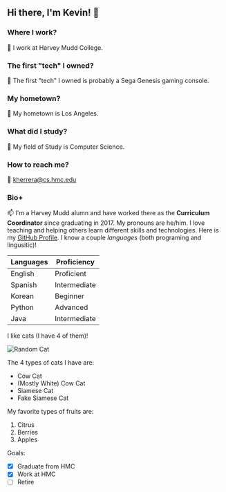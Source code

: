 ## Hi there, I'm Kevin! 👋

<!--
**kherrera1517/kherrera1517** is a ✨ _special_ ✨ repository because its `README.md` (this file) appears on your GitHub profile.
-->

### Where I work?
🔭 I work at Harvey Mudd College.

### The first "tech" I owned?
🌱 The first "tech" I owned is probably a Sega Genesis gaming console.

### My hometown?
👯 My hometown is Los Angeles.

### What did I study?
🤔 My field of Study is Computer Science.

### How to reach me?
💬 kherrera@cs.hmc.edu

### Bio+
📫 I'm a Harvey Mudd alumn and have worked there as the **Curriculum Coordinator** since graduating in 2017. My pronouns are he/him. I love teaching and helping others learn different skills and technologies. Here is my [GitHub Profile](https://github.com/kherrera1517). I know a couple *languages* (both programing and lingusitic)!

| Languages | Proficiency |
| ------------- | ------------- |
| English | Proficient | 
| Spanish | Intermediate |
| Korean | Beginner |
| Python | Advanced |
| Java | Intermediate |

I like cats (I have 4 of them)!

![Random Cat](https://t4.ftcdn.net/jpg/02/66/72/41/360_F_266724172_Iy8gdKgMa7XmrhYYxLCxyhx6J7070Pr8.jpg)

The 4 types of cats I have are:
- Cow Cat
- (Mostly White) Cow Cat
- Siamese Cat
- Fake Siamese Cat

My favorite types of fruits are:
1) Citrus
2) Berries
3) Apples

Goals:
- [x] Graduate from HMC
- [x] Work at HMC
- [ ] Retire

<!-- 
Must use markdown elements:
    - Checkboxes
-->

